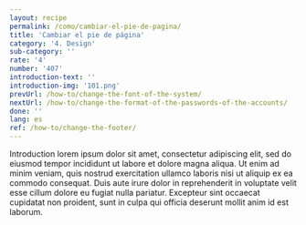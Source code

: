 ```yaml
---
layout: recipe
permalink: /como/cambiar-el-pie-de-pagina/
title: 'Cambiar el pie de página'
category: '4. Design'
sub-category: ''
rate: '4'
number: '407'
introduction-text: ''
introduction-img: '101.png'
prevUrl: /how-to/change-the-font-of-the-system/
nextUrl: /how-to/change-the-format-of-the-passwords-of-the-accounts/
done: ''
lang: es
ref: /how-to/change-the-footer/
---
```


Introduction lorem ipsum dolor sit amet, consectetur adipiscing elit, sed do eiusmod tempor incididunt ut labore et dolore magna aliqua. Ut enim ad minim veniam, quis nostrud exercitation ullamco laboris nisi ut aliquip ex ea commodo consequat. Duis aute irure dolor in reprehenderit in voluptate velit esse cillum dolore eu fugiat nulla pariatur. Excepteur sint occaecat cupidatat non proident, sunt in culpa qui officia deserunt mollit anim id est laborum.

